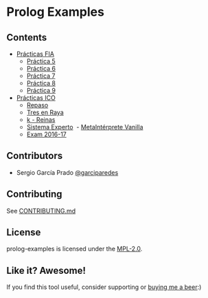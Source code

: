 # Prolog Examples

## Contents

- [Prácticas FIA](practicas-FIA/)
  - [Práctica 5](practicas-FIA/practica-5/)
  - [Práctica 6](practicas-FIA/practica-6/)
  - [Práctica 7](practicas-FIA/practica-7/)
  - [Práctica 8](practicas-FIA/practica-8/)
  - [Práctica 9](practicas-FIA/practica-9/)
- [Prácticas ICO](practicas-ICO/)
  - [Repaso](practicas-ICO/01-repaso/)
  - [Tres en Raya](practicas-ICO/02-nougths-and-crosses/)
  - [k - Reinas](practicas-ICO/03-k-queens/)
  - [Sistema Experto](practicas-ICO/04-expert-system/)
  - [MetaIntérprete Vanilla](practicas-ICO/05-vanilla-metainterpreter/)
  - [Exam 2016-17](practicas-ICO/exam/)




## Contributors

- Sergio García Prado [@garciparedes](https://garciparedes.me)

## Contributing

See [CONTRIBUTING.md](CONTRIBUTING.md)

## License

prolog-examples is licensed under the [MPL-2.0](LICENSE).

## Like it? Awesome!
If you find this tool useful, consider supporting or [buying me a beer](https://www.paypal.me/garciparedes/2):)
